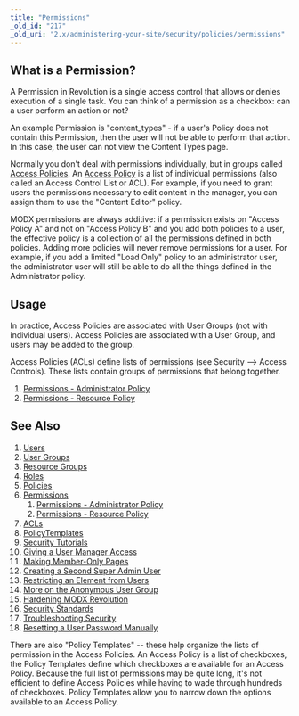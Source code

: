 ```yaml
---
title: "Permissions"
_old_id: "217"
_old_uri: "2.x/administering-your-site/security/policies/permissions"
---
```


## What is a Permission? 

A Permission in Revolution is a single access control that allows or denies execution of a single task. You can think of a permission as a checkbox: can a user perform an action or not?

An example Permission is "content\_types" - if a user's Policy does not contain this Permission, then the user will not be able to perform that action. In this case, the user can not view the Content Types page.

Normally you don't deal with permissions individually, but in groups called [Access Policies](/display/revolution20/Policies "Policies"). An [Access Policy](/display/revolution20/Policies "Policies") is a list of individual permissions (also called an Access Control List or ACL). For example, if you need to grant users the permissions necessary to edit content in the manager, you can assign them to use the "Content Editor" policy.

MODX permissions are always additive: if a permission exists on "Access Policy A" and not on "Access Policy B" and you add both policies to a user, the effective policy is a collection of all the permissions defined in both policies. Adding more policies will never remove permissions for a user. For example, if you add a limited "Load Only" policy to an administrator user, the administrator user will still be able to do all the things defined in the Administrator policy.

## Usage 

In practice, Access Policies are associated with User Groups (not with individual users). Access Policies are associated with a User Group, and users may be added to the group.

Access Policies (ACLs) define lists of permissions (see Security --> Access Controls). These lists contain groups of permissions that belong together.

1. [Permissions - Administrator Policy](building-sites/client-proofing/security/policies/permissions/administrator-policy)
2. [Permissions - Resource Policy](building-sites/client-proofing/security/policies/permissions/resource-policy)

## See Also 

1. [Users](building-sites/client-proofing/security/users)
2. [User Groups](building-sites/client-proofing/security/user-groups)
3. [Resource Groups](building-sites/client-proofing/security/resource-groups)
4. [Roles](building-sites/client-proofing/security/roles)
5. [Policies](building-sites/client-proofing/security/policies)
  1. [Permissions](building-sites/client-proofing/security/policies/permissions)
      1. [Permissions - Administrator Policy](building-sites/client-proofing/security/policies/permissions/administrator-policy)
      2. [Permissions - Resource Policy](building-sites/client-proofing/security/policies/permissions/resource-policy)
  2. [ACLs](building-sites/client-proofing/security/policies/acls)
  3. [PolicyTemplates](building-sites/client-proofing/security/policies/policytemplates)
6. [Security Tutorials](building-sites/client-proofing/security/security-tutorials)
  1. [Giving a User Manager Access](building-sites/client-proofing/security/security-tutorials/giving-a-user-manager-access)
  2. [Making Member-Only Pages](building-sites/client-proofing/security/security-tutorials/making-member-only-pages)
  3. [Creating a Second Super Admin User](building-sites/client-proofing/security/security-tutorials/creating-a-second-super-admin-user)
  4. [Restricting an Element from Users](building-sites/client-proofing/security/security-tutorials/restricting-an-element-from-users)
  5. [More on the Anonymous User Group](building-sites/client-proofing/security/security-tutorials/more-on-the-anonymous-user-group)
7. [Hardening MODX Revolution](getting-started/maintenance/securing-modx)
8. [Security Standards](administering-your-site/security/security-standards)
9. [Troubleshooting Security](building-sites/client-proofing/security/troubleshooting-security)
  1. [Resetting a User Password Manually](building-sites/client-proofing/security/troubleshooting-security/resetting-a-user-password-manually)

There are also "Policy Templates" -- these help organize the lists of permission in the Access Policies. An Access Policy is a list of checkboxes, the Policy Templates define which checkboxes are available for an Access Policy. Because the full list of permissions may be quite long, it's not efficient to define Access Policies while having to wade through hundreds of checkboxes. Policy Templates allow you to narrow down the options available to an Access Policy.